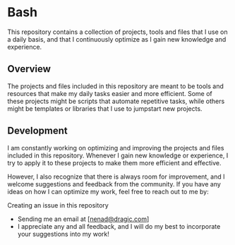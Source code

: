 # Bash
This repository contains a collection of projects, tools and files that I use on a daily basis, and that I continuously optimize as I gain new knowledge and experience.

## Overview
The projects and files included in this repository are meant to be tools and resources that make my daily tasks easier and more efficient. Some of these projects might be scripts that automate repetitive tasks, while others might be templates or libraries that I use to jumpstart new projects.

## Development
I am constantly working on optimizing and improving the projects and files included in this repository. Whenever I gain new knowledge or experience, I try to apply it to these projects to make them more efficient and effective.

However, I also recognize that there is always room for improvement, and I welcome suggestions and feedback from the community. If you have any ideas on how I can optimize my work, feel free to reach out to me by:

Creating an issue in this repository
 - Sending me an email at [nenad@dragic.com]
 - I appreciate any and all feedback, and I will do my best to incorporate your suggestions into my work!
